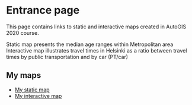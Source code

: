 # Entrance page

This page contains links to static and interactive maps created in AutoGIS 2020 course.

Static map presents the median age ranges within Metropolitan area
Interactive map illustrates travel times in Helsinki as a ratio between travel times by public transportation and by car (PT/car)

## My maps

 - [My static map](https://autogis-2020.github.io/exercise-5-jpnousu/Median_Ages.png)
 - [My interactive map](https://autogis-2020.github.io/exercise-5-jpnousu/Traveltime_Ratios_Helsinki_Railwaystation.html)
